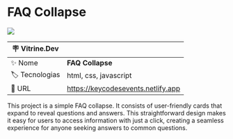 # FAQ Collapse

![](#vitrinedev)

| :placard: Vitrine.Dev |                                       |
| --------------------- | ------------------------------------- |
| :sparkles: Nome       | **FAQ Collapse**          |
| :label: Tecnologias   | html, css, javascript                 |
| :rocket: URL          | https://keycodesevents.netlify.app |

This project is a simple FAQ collapse. It consists of user-friendly cards that expand to reveal questions and answers. This straightforward design makes it easy for users to access information with just a click, creating a seamless experience for anyone seeking answers to common questions.